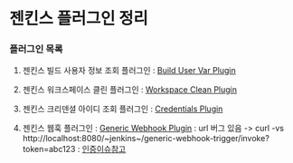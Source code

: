 # 젠킨스 플러그인 정리

### 플러그인 목록

1. 젠킨스 빌드 사용자 정보 조회 플러그인
: [Build User Var Plugin](https://wiki.jenkins.io/display/JENKINS/Build+User+Vars+Plugin)

2. 젠킨스 워크스페이스 클린 플러그인
: [Workspace Clean Plugin](https://wiki.jenkins.io/display/JENKINS/Workspace+Cleanup+Plugin)

3. 젠킨스 크리덴셜 아이디 조회 플러그인
: [Credentials Plugin](https://wiki.jenkins.io/display/JENKINS/Credentials+Plugin)

4. 젠킨스 웹훅 플러그인
: [Generic Webhook Plugin](https://wiki.jenkins.io/display/JENKINS/Generic+Webhook+Trigger+Plugin)
: url 버그 있음 -> curl -vs http://localhost:8080/~jenkins~/generic-webhook-trigger/invoke?token=abc123
: [인증이슈참고](https://github.com/janinko/ghprb/issues/48)
